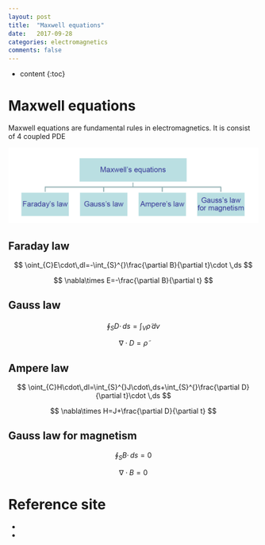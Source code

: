 ```yaml
---
layout: post
title:  "Maxwell equations"
date:   2017-09-28
categories: electromagnetics
comments: false
---
```


<script type="text/javascript" src="http://cdn.mathjax.org/mathjax/latest/MathJax.js?config=TeX-AMS-MML_HTMLorMML"></script>

* content
{:toc}

# Maxwell equations
Maxwell equations are fundamental rules in electromagnetics. It is consist of 4 coupled PDE   

![maxwell](https://github.com/HanulK/HanulK.github.io/blob/master/pictures/maxwell1.PNG?raw=true)

## Faraday law
$$ \oint_{C}E\cdot\,dl=-\int_{S}^{}\frac{\partial B}{\partial t}\cdot \,ds $$

$$ \nabla\times E=-\frac{\partial B}{\partial t} $$   

## Gauss law
$$ \oint_{S}D\cdot\,ds=\int_{V}^{}\tilde{\rho} \,dv $$   

$$ \nabla\cdot D=\tilde{\rho} $$   


## Ampere law
$$ \oint_{C}H\cdot\,dl=\int_{S}^{}J\cdot\,ds+\int_{S}^{}\frac{\partial D}{\partial t}\cdot \,ds $$   

$$ \nabla\times H=J+\frac{\partial D}{\partial t} $$   


## Gauss law for magnetism
$$ \oint_{S}B\cdot\,ds=0 $$   

$$ \nabla\cdot B=0 $$   


# Reference site
* []()
* []()
